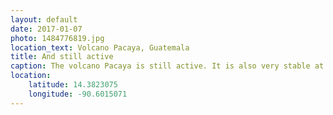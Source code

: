 ```yaml
---
layout: default
date: 2017-01-07
photo: 1484776819.jpg
location_text: Volcano Pacaya, Guatemala
title: And still active
caption: The volcano Pacaya is still active. It is also very stable at the moment no big danger for me. Where I stand on that picture used to be another volcano that once erupted and destroyed the valley around. Now, this second volcano has been filled up by the Pacaya one when it erupted few years ago!!
location:
    latitude: 14.3823075
    longitude: -90.6015071
---
```

